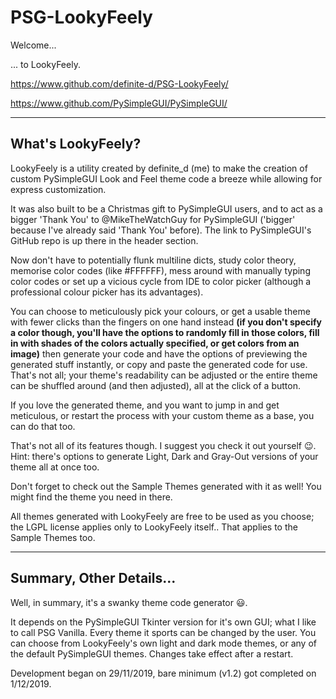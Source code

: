 ﻿# PSG-LookyFeely

Welcome...

... to LookyFeely.


https://www.github.com/definite-d/PSG-LookyFeely/

https://www.github.com/PySimpleGUI/PySimpleGUI/
___________________________________________________________________________________

## What's LookyFeely?

LookyFeely is a utility created by definite_d (me) to make the creation of
custom PySimpleGUI Look and Feel theme code a breeze while allowing for express 
customization.
 
It was also built to be a Christmas gift to
PySimpleGUI users, and to act as a bigger 'Thank You' to @MikeTheWatchGuy for
PySimpleGUI ('bigger' because I've already said 'Thank You' before). The link to
PySimpleGUI's GitHub repo is up there in the header section.

Now don't have to potentially flunk multiline dicts, study color theory, memorise color codes (like #FFFFFF), mess around
with manually typing color codes or set up a vicious cycle from IDE to color picker
(although a professional colour picker has its advantages).
 
You can choose to meticulously pick your colours, or get a usable theme with fewer 
clicks than the fingers on one hand instead **(if you don't specify a color though, 
you'll have the options to randomly fill in those colors, fill in with shades of the 
colors actually specified, or get colors from an image)** then generate your code and 
have the options of previewing the generated stuff instantly, or copy and paste the 
generated code for use. That's not all; your theme's readability can be adjusted or
the entire theme can be shuffled around (and then adjusted), all at the click of a button.

If you love the generated theme, and you want to jump in and get meticulous, or restart the 
process with your custom theme as a base, you can do that too.

That's not all of its features though. I suggest you check it out yourself :wink:. Hint: there's 
options to generate Light, Dark and Gray-Out versions of your theme all at once too.

Don't forget to check out the Sample Themes generated with it as well! You might find the theme
you need in there.

All themes generated with LookyFeely are free to be used as you choose; the LGPL license applies only to LookyFeely itself.. That applies to
the Sample Themes too.
______________________________________________________________________________________

## Summary, Other Details...

Well, in summary, it's a swanky theme code generator :smiley:.

It depends on the PySimpleGUI Tkinter version for it's own GUI; what I like to call PSG Vanilla. Every theme it sports 
can be changed by the user. You can choose from LookyFeely's own light and dark mode themes, or any of the default
PySimpleGUI themes. Changes take effect after a restart.

Development began on 29/11/2019, bare minimum (v1.2) got completed on 1/12/2019.

